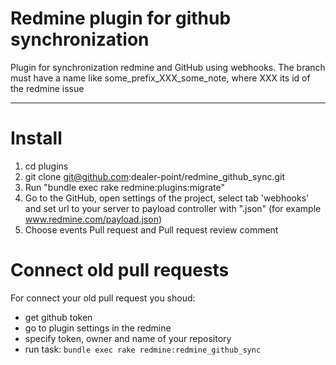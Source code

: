 # Redmine plugin for github synchronization
  Plugin for synchronization redmine and GitHub using webhooks. 
  The branch must have a name like some_prefix_XXX_some_note, where XXX its id of the redmine issue
***

# Install
  1. cd plugins
  2. git clone git@github.com:dealer-point/redmine_github_sync.git
  3. Run "bundle exec rake redmine:plugins:migrate"
  4. Go to the GitHub, open settings of the project, select tab 'webhooks' and set url to your server to payload controller with ".json" (for example www.redmine.com/payload.json)
  5. Choose events Pull request and Pull request review comment

# Connect old pull requests
For connect your old pull request you shoud: 
  - get github token
  - go to plugin settings in the redmine 
  - specify token, owner and name of your repository
  - run task:
 `bundle exec rake redmine:redmine_github_sync`